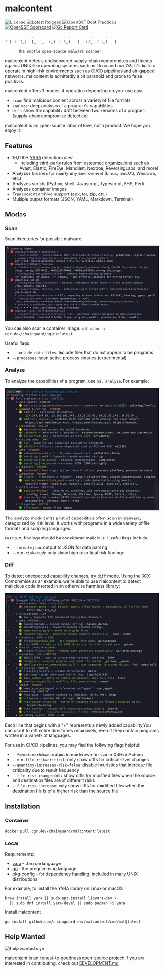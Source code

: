 # malcontent

[![License](https://img.shields.io/badge/License-Apache%202.0-blue.svg)](https://github.com/gojp/goreportcard/blob/master/LICENSE)
[![Latest Release](https://img.shields.io/github/v/release/chainguard-dev/malcontent?include_prereleases)](https://github.com/chainguard-dev/malcontent/releases/latest)
[![OpenSSF Best Practices](https://www.bestpractices.dev/projects/9633/badge)](https://www.bestpractices.dev/projects/9633)
[![OpenSSF Scorecard](https://api.scorecard.dev/projects/github.com/chainguard-dev/malcontent/badge)](https://scorecard.dev/viewer/?uri=github.com/chainguard-dev/malcontent)
[![Go Report Card](https://goreportcard.com/badge/chainguard-dev/malcontent)](https://goreportcard.com/report/chainguard-dev/malcontent)

```text
 _ _    _.  .    _   _    _  .  ___   _.   _  .  ___
( | )  (_|  |_  (_  (_)  ( \_)   |   (/_  ( \_)   |

      the subtle open-source malware scanner
```

malcontent detects undiscovered supply-chain compromises and threats against UNIX-like operating systems such as Linux and macOS. It's built to operate in high-risk environments such as CI/CD pipelines and air-gapped networks. malcontent is admittedly a bit paranoid and prone to false positives.

malcontent offers 3 modes of operation depending on your use case:

* `scan`: find malicious content across a variety of file formats
* `analyze`: deep analysis of a program's capabilities
* `diff`: show the capability drift between two versions of a program (supply-chain compromise detection)

malcontent is an open-source labor of love, not a product. We hope you enjoy it!

## Features

* 16,000+ [YARA](YARA) detection rules!
  * Including third-party rules from esteemed organizations such as Avast, Elastic, FireEye, Mandiant, Nextron, ReversingLabs, and more!
* Analyzes binaries for nearly any environment (Linux, macOS, Windows, etc.)
* Analyzes scripts (Python, shell, Javascript, Typescript, PHP, Perl)
* Analyzes container images
* Transparent archive support (apk, tar, zip, etc.)
* Multiple output formats (JSON, YAML, Markdown, Terminal)

## Modes

### Scan

Scan directories for possible malware:

![scan screenshot](./images/scan.png)

You can also scan a container image: `mal scan -i cgr.dev/chainguard/nginx:latest`

Useful flags:

* `--include-data-files`: Include files that do not appear to be programs
* `--processes`: scan active process binaries (experimental)

### Analyze

To analyze the capabilities of a program, use `mal analyze`. For example:

![analyze screenshot](./images/analyze.png)

The analyze mode emits a list of capabilities often seen in malware, categorized by risk level. It works with programs in a wide variety of file formats and scripting languages.

`CRITICAL` findings should be considered malicious. Useful flags include:

* `--format=json`: output to JSON for data parsing
* `--min-risk=high`: only show high or critical risk findings

### Diff

To detect unexpected capability changes, try `diff` mode. Using the [3CX Compromise](https://www.fortinet.com/blog/threat-research/3cx-desktop-app-compromised) as an example, we're able to use malcontent to detect malicious code inserted in an otherwise harmless library:

![diff screenshot](./images/diff.png)

Each line that begins with a "+" represents a newly added capability.You can use it to diff entire directories recursively, even if they contain programs written in a variety of languages.

For use in CI/CD pipelines, you may find the following flags helpful:

* `--format=markdown`: output in markdown for use in GitHub Actions
* `--min-file-risk=critical`: only show diffs for critical-level changes
* `--quantity-increases-risk=false`: disable heuristics that increase file criticality due to result frequency
* `--file-risk-change`: only show diffs for modified files when the source and destination files are of different risks
* `--file-risk-increase`: only show diffs for modified files when the destination file is of a higher risk than the source file

## Installation

### Container

`docker pull cgr.dev/chainguard/malcontent:latest`

### Local

Requirements:

* [yara](https://virustotal.github.io/yara/) - the rule language
* [go](https://go.dev/) - the programming language
* [pkg-config](https://www.freedesktop.org/wiki/Software/pkg-config/) - for dependency handling, included in many UNIX distributions

For example, to install the YARA library on Linux or macOS:

```shell
brew install yara || sudo apt install libyara-dev \
  || sudo dnf install yara-devel || sudo pacman -S yara
```

Install malcontent:

```shell
go install github.com/chainguard-dev/malcontent/cmd/mal@latest
```

## Help Wanted

![help wanted sign](./images/wanted.png)

malcontent is an honest-to-goodness open-source project: if you are interested in contributing, check out [DEVELOPMENT.md](DEVELOPMENT.md)
